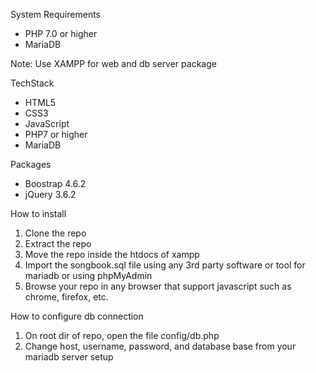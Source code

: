 System Requirements

-   PHP 7.0 or higher
-   MariaDB

Note: Use XAMPP for web and db server package

TechStack

-   HTML5
-   CSS3
-   JavaScript
-   PHP7 or higher
-   MariaDB

Packages

-   Boostrap 4.6.2
-   jQuery 3.6.2

How to install

1. Clone the repo
2. Extract the repo
3. Move the repo inside the htdocs of xampp
4. Import the songbook.sql file using any 3rd party software or tool for mariadb or using phpMyAdmin
5. Browse your repo in any browser that support javascript such as chrome, firefox, etc.

How to configure db connection

1. On root dir of repo, open the file config/db.php
2. Change host, username, password, and database base from your mariadb server setup
